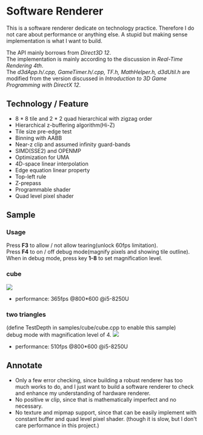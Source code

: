 # Software Renderer

This is a software renderer dedicate on technology practice.
Therefore I do not care about performance or anything else.
A stupid but making sense implementation is what I want to build.

The API mainly borrows from *Direct3D 12*.  
The implementation is mainly according to the discussion in *Real-Time Rendering 4th*.  
The *d3dApp.h/.cpp, GameTimer.h/.cpp, TF.h, MathHelper.h, d3dUtil.h* are modified from the version discussed in *Introduction to 3D Game Programming with DirectX 12*.

## Technology / Feature
- 8 \* 8 tile and 2 \* 2 quad hierarchical with zigzag order
- Hierarchical z-buffering algorithm(Hi-Z)
- Tile size pre-edge test
- Binning with AABB
- Near-z clip and assumed infinity guard-bands
- SIMD(SSE2) and OPENMP
- Optimization for UMA
- 4D-space linear interpolation
- Edge equation linear property
- Top-left rule
- Z-prepass
- Programmable shader
- Quad level pixel shader

## Sample
### Usage
Press **F3** to allow / not allow tearing(unlock 60fps limitation).  
Press **F4** to on / off debug mode(magnify pixels and showing tile outline).
When in debug mode, press key **1-8** to set magnification level.

### cube
![](https://github.com/MMaxwell66/SoftwareRenderer/blob/master/samples/cube/images/cube.jpg)
- performance: 365fps @800\*600 @i5-8250U

### two triangles
(define TestDepth in samples/cube/cube.cpp to enable this sample)  
debug mode with magnification level of 4.
![](https://github.com/MMaxwell66/SoftwareRenderer/blob/master/samples/cube/images/debug.jpg)
- performance: 510fps @800\*600 @i5-8250U

## Annotate
- Only a few error checking, since building a robust renderer has too much works to do, and I just want to build a software renderer to check and enhance my understanding of hardware renderer.
-  No positive w clip, since that is mathematically imperfect and no necessary.
-  No texture and mipmap support, since that can be easily implement with constant buffer and quad level pixel shader. (though it is slow, but I don't care performance in this project.)
